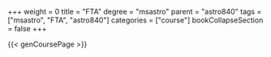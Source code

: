 +++
weight = 0
title = "FTA"
degree = "msastro"
parent = "astro840"
tags = ["msastro", "FTA", "astro840"]
categories = ["course"]
bookCollapseSection = false
+++

{{< genCoursePage >}}

